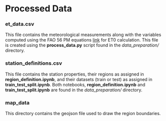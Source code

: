 # Processed Data

### et_data.csv
This file contains the meteorological measurements along with the variables computed using the FAO 56 PM equations [link](https://www.fao.org/3/x0490e/x0490e06.htm#chapter%202%20%20%20fao%20penman%20monteith%20equation) for ET0 calculation. This file is created using the **process_data.py** script found in the *data_preparation/* directory.

### station_definitions.csv
This file contains the station properties, their regions as assigned in **region_definition.ipynb**, and their datasets (train or test) as assigned in **train_test_split.ipynb**. Both notebooks, **region_definition.ipynb** and **train_test_split.ipynb** are found in the *data_preparation/* directory.

### map_data
This directory contains the geojson file used to draw the region boundaries.



